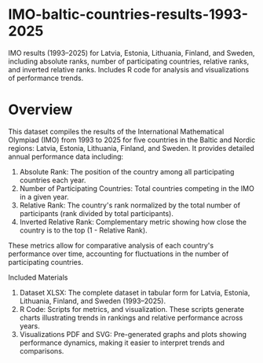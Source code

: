 # IMO-baltic-countries-results-1993-2025
IMO results (1993–2025) for Latvia, Estonia, Lithuania, Finland, and Sweden, including absolute ranks, number of participating countries, relative ranks, and inverted relative ranks. Includes R code for analysis and visualizations of performance trends.

# Overview
This dataset compiles the results of the International Mathematical Olympiad (IMO) from 1993 to 2025 for five countries in the Baltic and Nordic regions: Latvia, Estonia, Lithuania, Finland, and Sweden. It provides detailed annual performance data including:

1) Absolute Rank: The position of the country among all participating countries each year.
2) Number of Participating Countries: Total countries competing in the IMO in a given year.
3) Relative Rank: The country's rank normalized by the total number of participants (rank divided by total participants).
4) Inverted Relative Rank: Complementary metric showing how close the country is to the top (1 - Relative Rank).

These metrics allow for comparative analysis of each country's performance over time, accounting for fluctuations in the number of participating countries.

Included Materials
1) Dataset XLSX: The complete dataset in tabular form for Latvia, Estonia, Lithuania, Finland, and Sweden (1993–2025).
2) R Code: Scripts for metrics, and visualization. These scripts generate charts illustrating trends in rankings and relative performance across years.
3) Visualizations PDF and SVG: Pre-generated graphs and plots showing performance dynamics, making it easier to interpret trends and comparisons.
